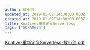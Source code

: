 ```yaml
---
author: 敖小剑
updated_at: 2019-01-02T14:30:00.000Z
created_at: 2019-01-02T14:30:00.000Z
title: Knative:重新定义Serverless
tags: ["SOFAMesh"]
---
```


[Knative-重新定义Serverless-敖小剑.pdf](./resources/2019-01/Knative-重新定义Serverless.pdf)
